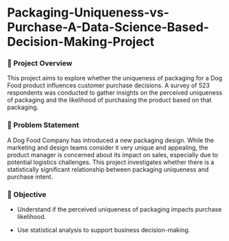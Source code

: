 # Packaging-Uniqueness-vs-Purchase-A-Data-Science-Based-Decision-Making-Project

### 📌 Project Overview

This project aims to explore whether the uniqueness of packaging for a Dog Food product influences customer purchase decisions. A survey of 523 respondents was conducted to gather insights on the perceived uniqueness of packaging and the likelihood of purchasing the product based on that packaging.

### 🎯 Problem Statement

A Dog Food Company has introduced a new packaging design. While the marketing and design teams consider it very unique and appealing, the product manager is concerned about its impact on sales, especially due to potential logistics challenges. This project investigates whether there is a statistically significant relationship between packaging uniqueness and purchase intent.

### 🧠 Objective

- Understand if the perceived uniqueness of packaging impacts purchase likelihood.

- Use statistical analysis to support business decision-making.

